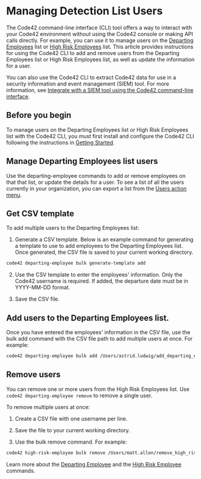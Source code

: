 # Managing Detection List Users

The Code42 command-line interface (CLI) tool offers a way to interact with your Code42 environment without using the 
Code42 console or making API calls directly. For example, you can use it to manage users on the 
[Departing Employees](https://support.code42.com/Administrator/Cloud/Administration_console_reference/Departing_Employees_reference) 
list or [High Risk Employees](https://support.code42.com/Administrator/Cloud/Administration_console_reference/High_Risk_Employees_reference) 
list. This article provides instructions for using the Code42 CLI to add and remove users 
from the Departing Employees list or High Risk Employees list, as well as update the information for a user. 

You can also use the Code42 CLI to extract Code42 data for use in a security information and event management (SIEM) 
tool. For more information, see [Integrate with a SIEM tool using the Code42 command-line interface](siemexample.md).

## Before you begin
To manage users on the Departing Employees list or High Risk Employees list with the Code42 CLI, you must first install 
and configure the Code42 CLI following the instructions in [Getting Started](gettingstarted.md). 

## Manage Departing Employees list users 
Use the departing-employee commands to add or remove employees on that that list, or update the details for a user. To 
see a list of all the users currently in your organization, you can export a list from the 
[Users action menu](https://support.code42.com/Administrator/Cloud/Administration_console_reference/Users_reference#Action_menu). 

## Get CSV template
To add multiple users to the Departing Employees list:

1. Generate a CSV template. Below is an example command for generating a template to use to add employees to the Departing 
Employees list. Once generated, the CSV file is saved to your current working directory.

```bash
code42 departing-employee bulk generate-template add
``` 

2. Use the CSV template to enter the employees' information. Only the Code42 username is required. If added, the departure 
date must be in YYYY-MM-DD format. 

3. Save the CSV file. 

## Add users to the Departing Employees list.

Once you have entered the employees' information in the CSV file, use the bulk add command with the CSV file path to 
add multiple users at once. For example: 

```bash
code42 departing-employee bulk add /Users/astrid.ludwig/add_departing_employee.csv
```

## Remove users 
You can remove one or more users from the High Risk Employees list. Use `code42 departing-employee remove` to remove a 
single user. 

To remove multiple users at once:

1. Create a CSV file with one username per line.

2. Save the file to your current working directory. 

3. Use the bulk remove command. For example:

```bash
code42 high-risk-employee bulk remove /Users/matt.allen/remove_high_risk_employee.csv
```

Learn more about the [Departing Employee](../commands/departingemployee.md) and the 
[High Risk Employee](../commands/highriskemployee.md) commands.
